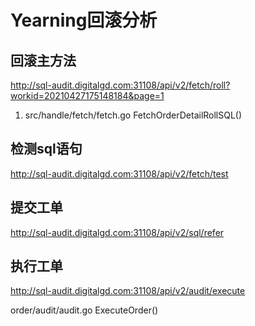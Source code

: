 <!--
 * @Author: jhliang
 * @Descripttion: In User Settings Edit
 * @LastEditTime: 2021-04-27 18:02:26
 * @Date: 2021-04-25 17:54:54
 * @LastEditors: jhliang
 * @FilePath: \MyBook\脚本\回滚.md
-->

# Yearning回滚分析

## 回滚主方法

http://sql-audit.digitalgd.com:31108/api/v2/fetch/roll?workid=20210427175148184&page=1

1. src/handle/fetch/fetch.go FetchOrderDetailRollSQL()

## 检测sql语句

http://sql-audit.digitalgd.com:31108/api/v2/fetch/test

## 提交工单

http://sql-audit.digitalgd.com:31108/api/v2/sql/refer

## 执行工单

http://sql-audit.digitalgd.com:31108/api/v2/audit/execute

order/audit/audit.go ExecuteOrder()

